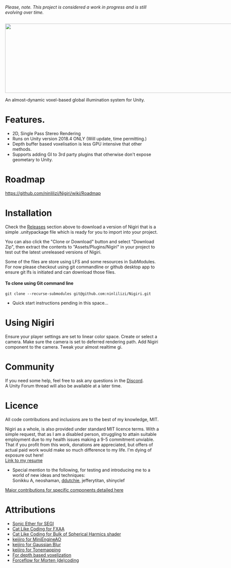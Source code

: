*Please, note. This project is considered a work in progress and is still evolving over time.*
<p align="center" style="display: inline-block;">
  <img height="225px" width="900px" src="https://nkli.net/Files/Nigiri/Images/Promotional/Nigiri%20cover%20header%20-%20Github.png">
</p>
An almost-dynamic voxel-based global illumination system for Unity.  

# Features.
* 2D, Single Pass Stereo Rendering
* Runs on Unity version 2018.4 ONLY (Will update, time permitting.)
* Depth buffer based voxelisation is less GPU intensive that other methods.
* Supports adding GI to 3rd party plugins that otherwise don't expose geometary to Unity.

# Roadmap
https://github.com/ninlilizi/Nigiri/wiki/Roadmap

# Installation
Check the [Releases](https://github.com/ninlilizi/Nigiri/releases) section above to download a version of Nigiri that is a simple .unitypackage file which is ready for you to import into your project. 

You can also click the "Clone or Download" button and select "Download Zip", then extract the contents to "Assets/Plugins/Nigiri" in your project to test out the latest unreleased versions of Nigiri.

Some of the files are store using LFS and some resources in SubModules. For now please checkout using git commandline or github desktop app to ensure git lfs is initiated and can download those files.

#### To clone using Git command line
```
git clone --recurse-submodules git@github.com:ninlilizi/Nigiri.git
```
* Quick start instructions pending in this space...


# Using Nigiri
Ensure your player settings are set to linear color space. 
Create or select a camera. Make sure the camera is set to deferred rendering path.
Add Nigiri component to the camera.
Tweak your almost realtime gi.


# Community
If you need some help, feel free to ask any questions in the [Discord](https://discord.gg/QQspUgm).   
A Unity Forum thread will also be available at a later time.

# Licence
All code contributions and inclusions are to the best of my knowledge, MIT.

Nigiri as a whole, is also provided under standard MIT licence terms. With a simple request, that as I am a disabled person, struggling to attain suitable employment due to my health issues making a 9-5 commitment unviable. That if you profit from this work, donations are appreciated, but offers of actual paid work would make so much difference to my life. I'm dying of exposure out here!</br>
[Link to my resume](https://nkli.net/Files/Abigail%20Hocking%20-%20Resume.pdf)</br>

* Special mention to the following, for testing and introducing me to a world of new ideas and techniques:</br>
Sonikku A, neoshaman, [ddutchie](https://github.com/ddutchie), jefferytitan, shinyclef

[Major contributions for specific components detailed here](https://github.com/ninlilizi/Nigiri/blob/master/LICENSE)</br>


# Attributions
* [Sonic Ether for SEGI](https://github.com/sonicether/SEGI)<br>
* [Cat Like Coding for FXAA](https://catlikecoding.com/unity/tutorials/advanced-rendering/fxaa/)<br>
* [Cat Like Coding for Bulk of Spherical Harmics shader](https://catlikecoding.com/unity/tutorials/rendering/part-20/)<br>
* [keijiro for MiniEngineAO](https://github.com/keijiro/MiniEngineAO)<br>
* [keijiro for Gaussian Blur](https://github.com/keijiro)
* [keijiro for Tonemapping](https://github.com/keijiro/ColorSuite)
* [For depth based voxelization](https://github.com/parikshit6321/PVGI/blob/master/Assets/ProgressiveVoxelizedGI/Shaders/VoxelGridEntry.compute)
* [Forceflow for Morten (de)coding](https://github.com/Forceflow/libmorton)
